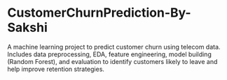 # CustomerChurnPrediction-By-Sakshi
A machine learning project to predict customer churn using telecom data. Includes data preprocessing, EDA, feature engineering, model building (Random Forest), and evaluation to identify customers likely to leave and help improve retention strategies.

